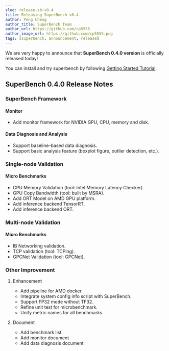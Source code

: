 ```yaml
---
slug: release-sb-v0.4
title: Releasing SuperBench v0.4
author: Peng Cheng
author_title: SuperBench Team
author_url: https://github.com/cp5555
author_image_url: https://github.com/cp5555.png
tags: [superbench, announcement, release]
---
```


We are very happy to announce that **SuperBench 0.4.0 version** is officially released today!

You can install and try superbench by following [Getting Started Tutorial](https://microsoft.github.io/superbenchmark/docs/getting-started/installation).

## SuperBench 0.4.0 Release Notes

### SuperBench Framework

#### Monitor

- Add monitor framework for NVIDIA GPU, CPU, memory and disk.

#### Data Diagnosis and Analysis

- Support baseline-based data diagnosis.
- Support basic analysis feature (boxplot figure, outlier detection, etc.).

### Single-node Validation

#### Micro Benchmarks

- CPU Memory Validation (tool: Intel Memory Latency Checker).
- GPU Copy Bandwidth (tool: built by MSRA).
- Add ORT Model on AMD GPU platform.
- Add inference backend TensorRT.
- Add inference backend ORT.

### Multi-node Validation

#### Micro Benchmarks

- IB Networking validation.
- TCP validation (tool: TCPing).
- GPCNet Validation (tool: GPCNet).

### Other Improvement

1. Enhancement
   - Add pipeline for AMD docker.
   - Integrate system config info script with SuperBench.
   - Support FP32 mode without TF32.
   - Refine unit test for microbenchmark.
   - Unify metric names for all benchmarks.

2. Document
   - Add benchmark list
   - Add monitor document
   - Add data diagnosis document
